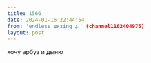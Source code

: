 ```yaml
---
title: 1566
date: 2024-01-16 22:44:54
from: 'endless шизing ⍼' (channel1162404975)
layout: post
---
```


хочу арбуз и дыню
